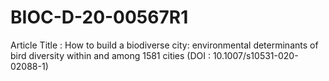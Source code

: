 # BIOC-D-20-00567R1
Article Title : How to build a biodiverse city: environmental determinants of bird diversity within and among 1581 cities (DOI : 10.1007/s10531-020-02088-1)
